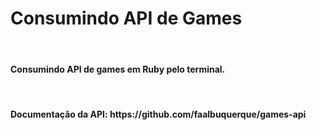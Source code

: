 <h1>Consumindo API de Games</h2>
<br>
<h4>Consumindo API de games em Ruby pelo terminal.</h4>
<br>
<h4>Documentação da API: https://github.com/faalbuquerque/games-api</h4>
